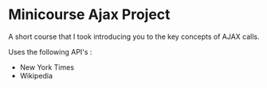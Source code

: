 # Minicourse Ajax Project

A short course that I took introducing you to the key concepts of AJAX calls.

Uses the following API's :

- New York Times 
- Wikipedia
